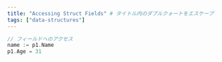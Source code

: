 ```yaml
---
title: "Accessing Struct Fields" # タイトル内のダブルクォートをエスケープ
tags: ["data-structures"]
---
```


```go
// フィールドへのアクセス
name := p1.Name
p1.Age = 31
```